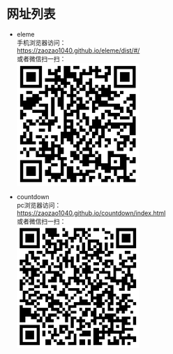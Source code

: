 # 网址列表
- eleme<br />
  手机浏览器访问：<br />
    https://zaozao1040.github.io/eleme/dist/#/ <br />
  或者微信扫一扫：<br />
    ![Alt text](https://github.com/zaozao1040/zaozao1040.github.io/raw/master/img/eleme/erweima.png)

- countdown<br />
  pc浏览器访问：<br />
    https://zaozao1040.github.io/countdown/index.html <br />
  或者微信扫一扫：<br />
    ![Alt text](https://github.com/zaozao1040/zaozao1040.github.io/raw/master/img/countdown/erweima.png)

